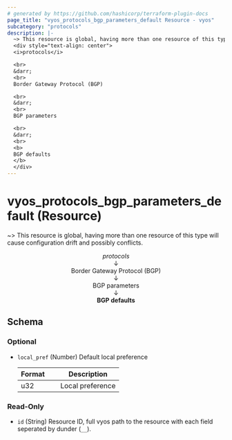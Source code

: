 ```yaml
---
# generated by https://github.com/hashicorp/terraform-plugin-docs
page_title: "vyos_protocols_bgp_parameters_default Resource - vyos"
subcategory: "protocols"
description: |-
  ~> This resource is global, having more than one resource of this type will cause configuration drift and possibly conflicts.
  <div style="text-align: center">
  <i>protocols</i>

  <br>
  &darr;
  <br>
  Border Gateway Protocol (BGP)

  <br>
  &darr;
  <br>
  BGP parameters

  <br>
  &darr;
  <br>
  <b>
  BGP defaults
  </b>
  </div>
---
```


# vyos_protocols_bgp_parameters_default (Resource)

~> This resource is global, having more than one resource of this type will cause configuration drift and possibly conflicts.

<div style="text-align: center">
<i>protocols</i>

<br>
&darr;
<br>
Border Gateway Protocol (BGP)

<br>
&darr;
<br>
BGP parameters

<br>
&darr;
<br>
<b>
BGP defaults
</b>
</div>



<!-- schema generated by tfplugindocs -->
## Schema

### Optional

- `local_pref` (Number) Default local preference

    |  Format &emsp; | Description  |
    |----------|---------------|
    |  u32  &emsp; |  Local preference  |

### Read-Only

- `id` (String) Resource ID, full vyos path to the resource with each field seperated by dunder (`__`).
